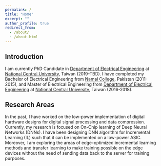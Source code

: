 ```yaml
---
permalink: /
title: "Home"
excerpt: ""
author_profile: true
redirect_from: 
  - /about/
  - /about.html
---
```


## Introduction

I am currently PhD Candidate in [Department of Electrical Engineering](http://www2.ee.ncu.edu.tw/) at [National Central University](https://www.ncu.edu.tw/en), Taiwan (2019-TBD). I have completed my Bachelor of Electrical Engineering from [Namal College](https://namal.edu.pk/), Pakistan (2011-2015), and Master of Electrical Engineering from [Department of Electrical Engineering](http://www2.ee.ncu.edu.tw/) at [National Central University](https://www.ncu.edu.tw/en), Taiwan (2016-2018). 



## Research Areas

In the past, I have worked on the low-power implementation of digital hardware designs for digital signal processing and data compression. Currently, my research is focused on On-Chip learning of Deep Neural Networks (DNNs). I have been designing DNN algorithm for Incremental Learning (IL) such that it can be implemented on a low-power ASIC. Moreover, I am exploring the areas of edge-optimized incremental learning methods and transfer learning to make training possible on the edge devices without the need of sending data back to the server for training purposes.  